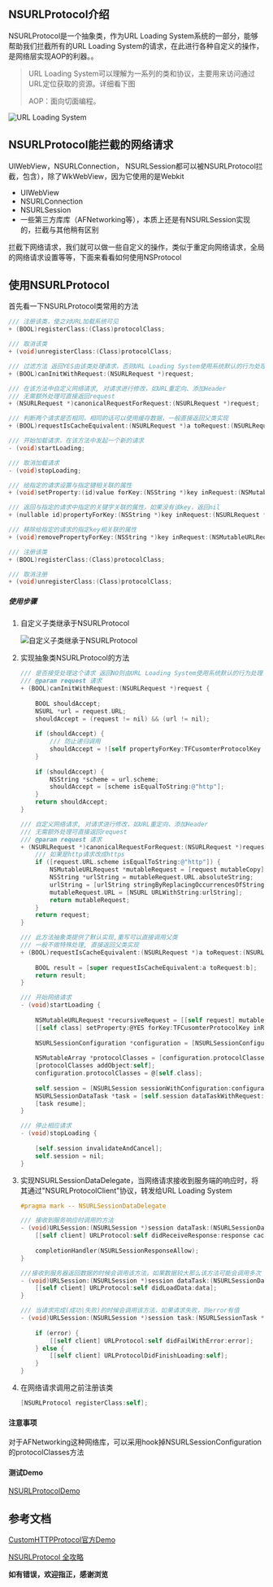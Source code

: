## NSURLProtocol介绍

NSURLProtocol是一个抽象类，作为URL Loading System系统的一部分，能够帮助我们拦截所有的URL Loading System的请求，在此进行各种自定义的操作，是网络层实现AOP的利器。。

> URL Loading System可以理解为一系列的类和协议，主要用来访问通过URL定位获取的资源。详细看下图
>
> AOP：面向切面编程。

![URL Loading System](https://cdn.jsdelivr.net/gh/ZpFate/ImageService@master/uPic/img_2021_04_13_10_31_50.webp "URL Loading System")

## NSURLProtocol能拦截的网络请求

UIWebView，NSURLConnection， NSURLSession都可以被NSURLProtocol拦截，包含），除了WkWebView，因为它使用的是Webkit

* UIWebView
* NSURLConnection
* NSURLSession
* 一些第三方库库（AFNetworking等），本质上还是有NSURLSession实现的，拦截与其他稍有区别

拦截下网络请求，我们就可以做一些自定义的操作，类似于重定向网络请求，全局的网络请求设置等等，下面来看看如何使用NSProtocol

## 使用NSURLProtocol

首先看一下NSURLProtocol类常用的方法

```objective-c
/// 注册该类，使之对URL加载系统可见
+ (BOOL)registerClass:(Class)protocolClass;

/// 取消该类
+ (void)unregisterClass:(Class)protocolClass;

/// 过滤方法 返回YES由该类处理请求，否则URL Loading System使用系统默认的行为处理
+ (BOOL)canInitWithRequest:(NSURLRequest *)request;

/// 在该方法中自定义网络请求, 对请求进行修改，如URL重定向、添加Header
/// 无需额外处理可直接返回request
+ (NSURLRequest *)canonicalRequestForRequest:(NSURLRequest *)request;

/// 判断两个请求是否相同，相同的话可以使用缓存数据，一般直接返回父类实现
+ (BOOL)requestIsCacheEquivalent:(NSURLRequest *)a toRequest:(NSURLRequest *)b;

/// 开始加载请求，在该方法中发起一个新的请求
- (void)startLoading;

/// 取消加载请求
- (void)stopLoading;

/// 给指定的请求设置与指定键相关联的属性
+ (void)setProperty:(id)value forKey:(NSString *)key inRequest:(NSMutableURLRequest *)request;

/// 返回与指定的请求中指定的关键字关联的属性。如果没有该key，返回nil
+ (nullable id)propertyForKey:(NSString *)key inRequest:(NSURLRequest *)request;

/// 移除给指定的请求的指定key相关联的属性
+ (void)removePropertyForKey:(NSString *)key inRequest:(NSMutableURLRequest *)request;

/// 注册该类
+ (BOOL)registerClass:(Class)protocolClass;

/// 取消注册
+ (void)unregisterClass:(Class)protocolClass;
```

##### 使用步骤

1. 自定义子类继承于NSURLProtocol

   ![自定义子类继承于NSURLProtocol](https://cdn.jsdelivr.net/gh/ZpFate/ImageService@master/uPic/img_2021_04_14_15_13_46.png "自定义子类继承于NSURLProtocol")

2. 实现抽象类NSURLProtocol的方法

   ```objective-c
   /// 是否接受处理这个请求 返回NO则由URL Loading System使用系统默认的行为处理
   /// @param request 请求
   + (BOOL)canInitWithRequest:(NSURLRequest *)request {
       
       BOOL shouldAccept;
       NSURL *url = request.URL;
       shouldAccept = (request != nil) && (url != nil);
       
       if (shouldAccept) {
           /// 防止递归调用
           shouldAccept = ![self propertyForKey:TFCusomterProtocolKey inRequest:request];
       }
       
       if (shouldAccept) {
           NSString *scheme = url.scheme;
           shouldAccept = [scheme isEqualToString:@"http"];
       }
       return shouldAccept;
   }
   
   /// 自定义网络请求, 对请求进行修改，如URL重定向、添加Header
   /// 无需额外处理可直接返回request
   /// @param request 请求
   + (NSURLRequest *)canonicalRequestForRequest:(NSURLRequest *)request {
       /// 如果是http请求改成https
       if ([request.URL.scheme isEqualToString:@"http"]) {
           NSMutableURLRequest *mutableRequest = [request mutableCopy];
           NSString *urlString = mutableRequest.URL.absoluteString;
           urlString = [urlString stringByReplacingOccurrencesOfString:@"http" withString:@"https"];
           mutableRequest.URL = [NSURL URLWithString:urlString];
           return mutableRequest;
       }
       return request;
   }
   
   /// 此方法抽象类提供了默认实现,重写可以直接调用父类
   /// 一般不做特殊处理, 直接返回父类实现
   + (BOOL)requestIsCacheEquivalent:(NSURLRequest *)a toRequest:(NSURLRequest *)b {
       
       BOOL result = [super requestIsCacheEquivalent:a toRequest:b];
       return result;
   }
   
   /// 开始网络请求
   - (void)startLoading {
       
       NSMutableURLRequest *recursiveRequest = [[self request] mutableCopy];
       [[self class] setProperty:@YES forKey:TFCusomterProtocolKey inRequest:recursiveRequest];
       
       NSURLSessionConfiguration *configuration = [NSURLSessionConfiguration defaultSessionConfiguration];
       
       NSMutableArray *protocolClasses = [configuration.protocolClasses mutableCopy];
       [protocolClasses addObject:self];
       configuration.protocolClasses = @[self.class];
       
       self.session = [NSURLSession sessionWithConfiguration:configuration delegate:self delegateQueue:nil];
       NSURLSessionDataTask *task = [self.session dataTaskWithRequest:recursiveRequest];
       [task resume];
   }
   
   /// 停止相应请求
   - (void)stopLoading {
       
       [self.session invalidateAndCancel];
       self.session = nil;
   }
   ```

   

3. 实现NSURLSessionDataDelegate，当网络请求接收到服务端的响应时，将其通过"NSURLProtocolClient"协议，转发给URL Loading System

   ```objective-c
   #pragma mark -- NSURLSessionDataDelegate
   
   /// 接收到服务响应时调用的方法
   - (void)URLSession:(NSURLSession *)session dataTask:(NSURLSessionDataTask *)dataTask didReceiveResponse:(NSURLResponse *)response completionHandler:(void (^)(NSURLSessionResponseDisposition))completionHandler {
       [[self client] URLProtocol:self didReceiveResponse:response cacheStoragePolicy:NSURLCacheStorageAllowed];
       
       completionHandler(NSURLSessionResponseAllow);
   }
   
   ///接收到服务器返回数据的时候会调用该方法，如果数据较大那么该方法可能会调用多次
   - (void)URLSession:(NSURLSession *)session dataTask:(NSURLSessionDataTask *)dataTask didReceiveData:(NSData *)data {
       [[self client] URLProtocol:self didLoadData:data];
   }
   
   /// 当请求完成(成功|失败)的时候会调用该方法，如果请求失败，则error有值
   - (void)URLSession:(NSURLSession *)session task:(NSURLSessionTask *)task didCompleteWithError:(NSError *)error {
       
       if (error) {
           [[self client] URLProtocol:self didFailWithError:error];
       } else {
           [[self client] URLProtocolDidFinishLoading:self];
       }
   }
   ```

4. 在网络请求调用之前注册该类

   ```objective-c
   [NSURLProtocol registerClass:self];
   ```

   

#### 注意事项

对于AFNetworking这种网络库，可以采用hook掉NSURLSessionConfiguration的protocolClasses方法

#### 测试Demo

[NSURLProtocolDemo](https://github.com/zpfate/BlogDemo-iOS/tree/protocol)

## 参考文档

[CustomHTTPProtocol官方Demo](https://developer.apple.com/library/archive/samplecode/CustomHTTPProtocol/Introduction/Intro.html)

[NSURLProtocol 全攻略](https://blog.csdn.net/intheair100/article/details/80888742)

**如有错误，欢迎指正，感谢浏览**

